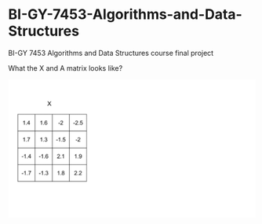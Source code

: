# BI-GY-7453-Algorithms-and-Data-Structures
BI-GY 7453 Algorithms and Data Structures course
final project





What the X and A matrix looks like? 

![image](https://github.com/sakuramomo1005/BI-GY-7453-Algorithms-and-Data-Structures/blob/master/File/xa_matrix.gif)
